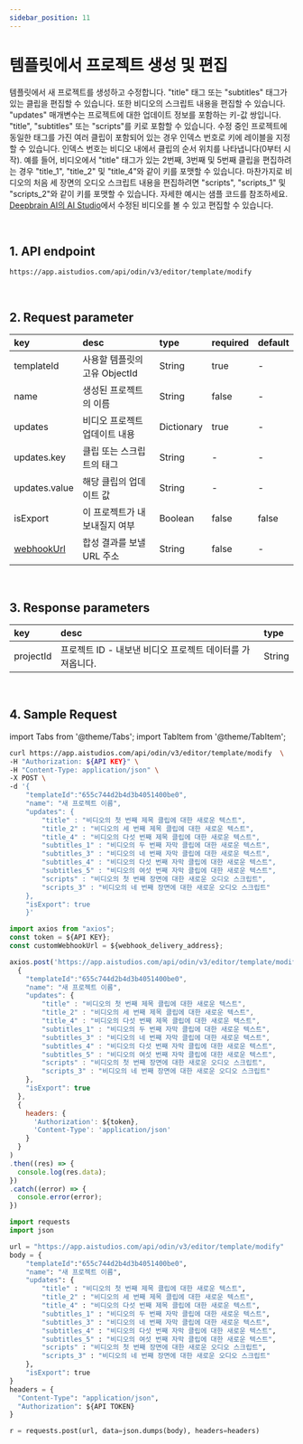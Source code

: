 ```yaml
---
sidebar_position: 11
---
```


# 템플릿에서 프로젝트 생성 및 편집

템플릿에서 새 프로젝트를 생성하고 수정합니다. "title" 태그 또는 "subtitles" 태그가 있는 클립을 편집할 수 있습니다. 또한 비디오의 스크립트 내용을 편집할 수 있습니다. "updates" 매개변수는 프로젝트에 대한 업데이트 정보를 포함하는 키-값 쌍입니다. "title", "subtitles" 또는 "scripts"를 키로 포함할 수 있습니다. 수정 중인 프로젝트에 동일한 태그를 가진 여러 클립이 포함되어 있는 경우 인덱스 번호로 키에 레이블을 지정할 수 있습니다. 인덱스 번호는 비디오 내에서 클립의 순서 위치를 나타냅니다(0부터 시작). 예를 들어, 비디오에서 "title" 태그가 있는 2번째, 3번째 및 5번째 클립을 편집하려는 경우 "title_1", "title_2" 및 "title_4"와 같이 키를 포맷할 수 있습니다. 마찬가지로 비디오의 처음 세 장면의 오디오 스크립트 내용을 편집하려면 "scripts", "scripts_1" 및 "scripts_2"와 같이 키를 포맷할 수 있습니다. 자세한 예시는 샘플 코드를 참조하세요. [Deepbrain AI의 AI Studio](https://app.aistudios.com)에서 수정된 비디오를 볼 수 있고 편집할 수 있습니다.

<br/>

## 1. API endpoint

```http
https://app.aistudios.com/api/odin/v3/editor/template/modify
```

<br/>

## 2. Request parameter

|key|desc|type|required|default|
|:---|:---|:---|:---|:---|
|templateId|사용할 템플릿의 고유 ObjectId|String|true|-|
|name|생성된 프로젝트의 이름|String|false|-|
|updates|비디오 프로젝트 업데이트 내용|Dictionary|true|-|
|updates.key|클립 또는 스크립트의 태그|String|-|-|
|updates.value|해당 클립의 업데이트 값|String|-|-|
|isExport|이 프로젝트가 내보내질지 여부|Boolean|false|false|
|[webhookUrl](../reference/webhook)|합성 결과를 보낼 URL 주소|String|false|-|

<br/>

## 3. Response parameters

|key|desc|type|
|:---|:---|:---|
|projectId|프로젝트 ID - 내보낸 비디오 프로젝트 데이터를 가져옵니다.|String|

<br/>

## 4. Sample Request

import Tabs from '@theme/Tabs';
import TabItem from '@theme/TabItem';

<Tabs>
<TabItem value="curl" label="cURL">

```bash
curl https://app.aistudios.com/api/odin/v3/editor/template/modify  \
-H "Authorization: ${API KEY}" \
-H "Content-Type: application/json" \
-X POST \
-d '{
    "templateId":"655c744d2b4d3b4051400be0",
    "name": "새 프로젝트 이름",
    "updates": { 
        "title" : "비디오의 첫 번째 제목 클립에 대한 새로운 텍스트",
        "title_2" : "비디오의 세 번째 제목 클립에 대한 새로운 텍스트",
        "title_4" : "비디오의 다섯 번째 제목 클립에 대한 새로운 텍스트",
        "subtitles_1" : "비디오의 두 번째 자막 클립에 대한 새로운 텍스트",
        "subtitles_3" : "비디오의 네 번째 자막 클립에 대한 새로운 텍스트", 
        "subtitles_4" : "비디오의 다섯 번째 자막 클립에 대한 새로운 텍스트",
        "subtitles_5" : "비디오의 여섯 번째 자막 클립에 대한 새로운 텍스트",
        "scripts" : "비디오의 첫 번째 장면에 대한 새로운 오디오 스크립트",
        "scripts_3" : "비디오의 네 번째 장면에 대한 새로운 오디오 스크립트"
    },
    "isExport": true
    }'
```

</TabItem>
<TabItem value="js" label="Node.js">

```js
import axios from "axios";
const token = ${API KEY};
const customWebhookUrl = ${webhook_delivery_address};

axios.post('https://app.aistudios.com/api/odin/v3/editor/template/modify', 
  {
    "templateId":"655c744d2b4d3b4051400be0",
    "name": "새 프로젝트 이름",
    "updates": { 
        "title" : "비디오의 첫 번째 제목 클립에 대한 새로운 텍스트",
        "title_2" : "비디오의 세 번째 제목 클립에 대한 새로운 텍스트",
        "title_4" : "비디오의 다섯 번째 제목 클립에 대한 새로운 텍스트",
        "subtitles_1" : "비디오의 두 번째 자막 클립에 대한 새로운 텍스트",
        "subtitles_3" : "비디오의 네 번째 자막 클립에 대한 새로운 텍스트",
        "subtitles_4" : "비디오의 다섯 번째 자막 클립에 대한 새로운 텍스트",
        "subtitles_5" : "비디오의 여섯 번째 자막 클립에 대한 새로운 텍스트",
        "scripts" : "비디오의 첫 번째 장면에 대한 새로운 오디오 스크립트",
        "scripts_3" : "비디오의 네 번째 장면에 대한 새로운 오디오 스크립트"
    },
    "isExport": true
  }, 
  {
    headers: {
      'Authorization': ${token},
      'Content-Type': 'application/json'
    }
  }
)
.then((res) => {
  console.log(res.data);
})
.catch((error) => {
  console.error(error);
})
```

</TabItem>
<TabItem value="py" label="Python">

```py
import requests
import json

url = "https://app.aistudios.com/api/odin/v3/editor/template/modify"
body = {
    "templateId":"655c744d2b4d3b4051400be0",
    "name": "새 프로젝트 이름",
    "updates": { 
        "title" : "비디오의 첫 번째 제목 클립에 대한 새로운 텍스트",
        "title_2" : "비디오의 세 번째 제목 클립에 대한 새로운 텍스트",
        "title_4" : "비디오의 다섯 번째 제목 클립에 대한 새로운 텍스트",
        "subtitles_1" : "비디오의 두 번째 자막 클립에 대한 새로운 텍스트",
        "subtitles_3" : "비디오의 네 번째 자막 클립에 대한 새로운 텍스트",
        "subtitles_4" : "비디오의 다섯 번째 자막 클립에 대한 새로운 텍스트",
        "subtitles_5" : "비디오의 여섯 번째 자막 클립에 대한 새로운 텍스트",
        "scripts" : "비디오의 첫 번째 장면에 대한 새로운 오디오 스크립트",
        "scripts_3" : "비디오의 네 번째 장면에 대한 새로운 오디오 스크립트"
    },
    "isExport": true
}
headers = {
  "Content-Type": "application/json",
  "Authorization": ${API TOKEN}
}

r = requests.post(url, data=json.dumps(body), headers=headers)
```

</TabItem>
</Tabs>

